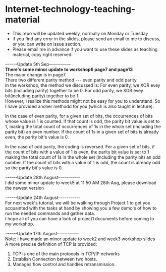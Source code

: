 # Internet-technology-teaching-material

- This repo will be updated weekly, normally on Monday or Tuesday
- If you find any error in the slides, please send an email to me to discuss, or you can write on issue section.
- Please email me in advance if you want to use these slides as teaching material, copy right reserved. 

------Update 5th Sep----------- <br>
**There's some minor update to workshop6 page7 and page13** <br>
The major change is in page7.<br>
There two different parity method --- even parity and odd parity. <br>
In the workshop, the method we discussed is: For even parity, we XOR evey bits (including parity) together to be 0. For odd parity, we XOR evey bit(including parity) together to be 1.  <br>
However, I realize this methods might not be easy for you to understand. So I have provided anoher methodd for you (which is also taught in lecture): <br>

In the case of even parity, for a given set of bits, the occurrences of bits whose value is 1 is counted. If that count is odd, the parity bit value is set to 1, making the total count of occurrences of 1s in the whole set (including the parity bit) an even number. If the count of 1s in a given set of bits is already even, the parity bit's value is 0. <br>

In the case of odd parity, the coding is reversed. For a given set of bits, if the count of bits with a value of 1 is even, the parity bit value is set to 1 making the total count of 1s in the whole set (including the parity bit) an odd number. If the count of bits with a value of 1 is odd, the count is already odd so the parity bit's value is 0. <br>





------Update 28th August----------- <br>
I did some minor update to week5 at 11:50 AM 28th Aug, please download the newest version 



------Update 24th August----------- <br>
For next week's tutorial, we will be walking through Project 1 to get you acquainted with the tasks at hand by showing you a few demo's of how to run the needed commands and gather data.  <br>
I hope all of you can have a look of project1 documents before coming to my workshop.


------Update 17th August----------- <br>
Note: I have made an minor update to week2 and week3 workshop slides<br>
A more precise definition of TCP is provided:
1. TCP is one of the main protocols in TCP/IP networks
2. Establish Connection between two hosts.
3. Manages flow control and handles retransmission.
